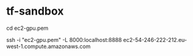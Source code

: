 # tf-sandbox

cd ec2-gpu.pem

ssh -i "ec2-gpu.pem" -L 8000:localhost:8888 ec2-54-246-222-212.eu-west-1.compute.amazonaws.com

